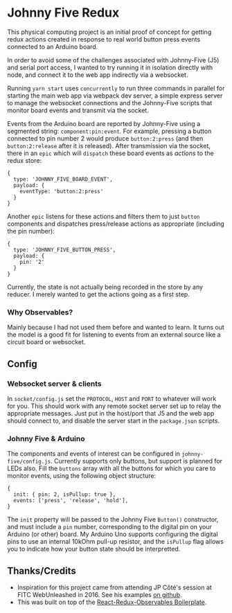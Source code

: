 # Johnny Five Redux

This physical computing project is an initial proof of concept for getting redux actions created in response to real world button press events connected to an Arduino board.

In order to avoid some of the challenges associated with Johnny-Five (J5) and serial port access, I wanted to try running it in isolation directly with node, and connect it to the web app indirectly via a websocket.

Running `yarn start` uses `concurrently` to run three commands in parallel for starting the main web app via webpack dev server, a simple express server to manage the websocket connections and the Johnny-Five scripts that monitor board events and transmit via the socket.

Events from the Arduino board are reported by Johnny-Five using a segmented string: `component:pin:event`. For example, pressing a button connected to pin number 2 would produce `button:2:press` (and then `button:2:release` after it is released). After transmission via the socket, there in an `epic` which will `dispatch` these board events as _actions_ to the redux store:
```
{
  type: 'JOHNNY_FIVE_BOARD_EVENT',
  payload: {
    eventType: 'button:2:press'
  }
}
```

Another `epic` listens for these actions and filters them to just `button` components and dispatches press/release actions as appropriate (including the pin number):
```
{
  type: 'JOHNNY_FIVE_BUTTON_PRESS',
  payload: {
    pin: '2'
  }
}
```

Currently, the state is not actually being recorded in the store by any reducer. I merely wanted to get the actions going as a first step.

### Why Observables?
Mainly because I had not used them before and wanted to learn. It turns out the model is a good fit for listening to events from an external source like a circuit board or websocket.

## Config
### Websocket server & clients
In `socket/config.js` set the `PROTOCOL`, `HOST` and `PORT` to whatever will work for you. This should work with any remote socket server set up to relay the appropriate messages. Just put in the host/port that J5 and the web app should connect to, and disable the server start in the `package.json` scripts.

### Johnny Five & Arduino
The components and events of interest can be configured in `johnny-five/config.js`. Currently supports only buttons, but support is planned for LEDs also. Fill the `buttons` array with all the buttons for which you care to monitor events, using the following object structure:
```
{
  init: { pin: 2, isPullup: true },
  events: ['press', 'release', 'hold'],
}
```
The `init` property will be passed to the Johnny Five `Button()` constructor, and must include a `pin` number, corresponding to the digital pin on your Arduino (or other) board. My Arduino Uno supports configuring the digital pins to use an internal 10kOhm pull-up resistor, and the `isPullup` flag allows you to indicate how your button state should be interpretted.

## Thanks/Credits

* Inspiration for this project came from attending JP Côté's session at FITC WebUnleashed in 2016. See his examples [on github](https://github.com/cotejp/fitc2016-workshop).
* This was built on top of the [React-Redux-Observables Boilerplate](https://github.com/gilbarbara/react-redux-observables-boilerplate).
